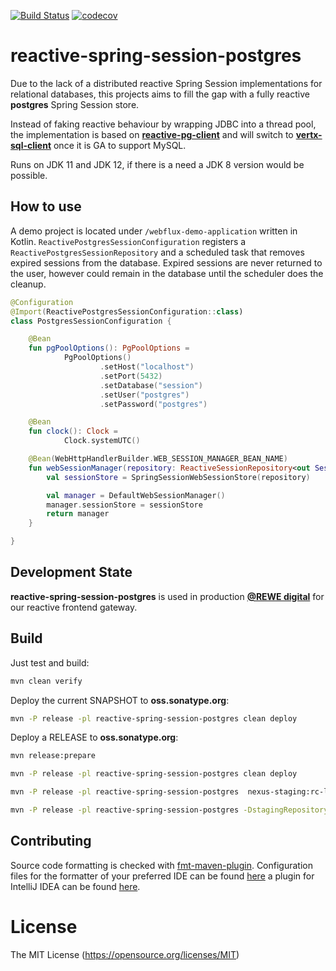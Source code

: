 [![Build Status](https://travis-ci.org/AndreasKl/reactive-spring-session-postgres.svg?branch=master)](https://travis-ci.org/AndreasKl/reactive-spring-session-postgres) 
[![codecov](https://codecov.io/gh/AndreasKl/reactive-spring-session-postgres/branch/master/graph/badge.svg)](https://codecov.io/gh/AndreasKl/reactive-spring-session-postgres)

# reactive-spring-session-postgres
Due to the lack of a distributed reactive Spring Session implementations for relational databases,
this projects aims to fill the gap with a fully reactive **postgres** Spring Session store.

Instead of faking reactive behaviour by wrapping JDBC into a thread pool,
the implementation is based on **[reactive-pg-client](https://www.julienviet.com/reactive-pg-client/)**
and will switch to **[vertx-sql-client](https://github.com/eclipse-vertx/vertx-sql-client)** once it is GA to support MySQL.

Runs on JDK 11 and JDK 12, if there is a need a JDK 8 version would be possible.

## How to use
A demo project is located under `/webflux-demo-application` written in Kotlin.
`ReactivePostgresSessionConfiguration` registers a `ReactivePostgresSessionRepository` 
and a scheduled task that removes expired sessions from the database. Expired sessions
are never returned to the user, however could remain in the database until the scheduler
does the cleanup.

```kotlin
@Configuration
@Import(ReactivePostgresSessionConfiguration::class)
class PostgresSessionConfiguration {

    @Bean
    fun pgPoolOptions(): PgPoolOptions =
            PgPoolOptions()
                    .setHost("localhost")
                    .setPort(5432)
                    .setDatabase("session")
                    .setUser("postgres")
                    .setPassword("postgres")

    @Bean
    fun clock(): Clock =
            Clock.systemUTC()

    @Bean(WebHttpHandlerBuilder.WEB_SESSION_MANAGER_BEAN_NAME)
    fun webSessionManager(repository: ReactiveSessionRepository<out Session>): WebSessionManager {
        val sessionStore = SpringSessionWebSessionStore(repository)

        val manager = DefaultWebSessionManager()
        manager.sessionStore = sessionStore
        return manager
    }

}
```


## Development State
**reactive-spring-session-postgres** is used in production **[@REWE digital](https://www.rewe-digital.com/)** for our reactive frontend gateway.

## Build

Just test and build:
```bash
mvn clean verify
```

Deploy the current SNAPSHOT to **oss.sonatype.org**:
```bash
mvn -P release -pl reactive-spring-session-postgres clean deploy
```

Deploy a RELEASE to **oss.sonatype.org**:
```bash
mvn release:prepare

mvn -P release -pl reactive-spring-session-postgres clean deploy

mvn -P release -pl reactive-spring-session-postgres  nexus-staging:rc-list

mvn -P release -pl reactive-spring-session-postgres -DstagingRepositoryId=netandreaskluth-<some-id>  nexus-staging:release
```

## Contributing
Source code formatting is checked with [fmt-maven-plugin](https://github.com/coveooss/fmt-maven-plugin). Configuration files for the formatter of your preferred IDE can be found [here](https://github.com/google/styleguide) a plugin for IntelliJ IDEA can be found [here](https://plugins.jetbrains.com/plugin/8527-google-java-format).

# License 
The MIT License (https://opensource.org/licenses/MIT)
